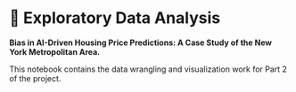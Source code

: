 # 📘 Exploratory Data Analysis
**Bias in AI-Driven Housing Price Predictions: A Case Study of the New York Metropolitan Area.**

This notebook contains the data wrangling and visualization work for Part 2 of the project.